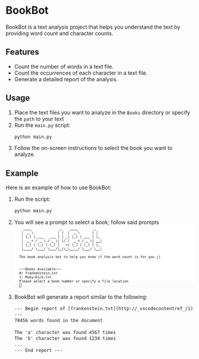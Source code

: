 # BookBot

BookBot is a text analysis project that helps you understand the text by providing word count and character counts.

## Features

- Count the number of words in a text file.
- Count the occurrences of each character in a text file.
- Generate a detailed report of the analysis.

## Usage

1. Place the text files you want to analyze in the `Books` directory or specify the `path` to your text
2. Run the `main.py` script:
    ```sh
    python main.py
    ```
3. Follow the on-screen instructions to select the book you want to analyze.

## Example

Here is an example of how to use BookBot:

1. Run the script:
    ```sh
    python main.py
    ```
2. You will see a prompt to select a book; follow said prompts
![WelcomeImage](image.png)

3. BookBot will generate a report similar to the following:
    ```
    --- Begin report of [frankenstein.txt](http://_vscodecontentref_/1) ---
    78456 words found in the document

    The 'a' character was found 4567 times
    The 'b' character was found 1234 times
    ...
    --- End report ---
    ```



